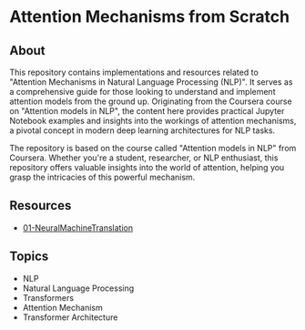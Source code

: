 # Attention Mechanisms from Scratch

## About

This repository contains implementations and resources related to "Attention Mechanisms in Natural Language Processing (NLP)". It serves as a comprehensive guide for those looking to understand and implement attention models from the ground up. Originating from the Coursera course on "Attention models in NLP", the content here provides practical Jupyter Notebook examples and insights into the workings of attention mechanisms, a pivotal concept in modern deep learning architectures for NLP tasks.

The repository is based on the course called "Attention models in NLP" from Coursera. Whether you're a student, researcher, or NLP enthusiast, this repository offers valuable insights into the world of attention, helping you grasp the intricacies of this powerful mechanism.

## Resources
- [01-NeuralMachineTranslation](https://github.com/Oriolac/attention-mechanisms/tree/main/01-NeuralMachineTranslation)

## Topics
- NLP
- Natural Language Processing
- Transformers
- Attention Mechanism
- Transformer Architecture